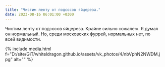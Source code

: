 ```yaml
---
title: "Чистим ленту от подсосов яйцереза."
date: 2023-08-16 06:01:00 +0300
---
```


Чистим ленту от подсосов яйцереза.
Крайне сильно сожалею. Я думал он нормальный. Но, среди московских фуррей, нормальных нет, по всей видимости.

{% include media.html f="D:/site/GiT/whiteldragon.github.io/assets/vk_photos/4/nbVphN2NWDM.jpg" alt="" %}
